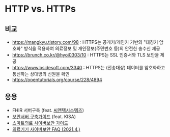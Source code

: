 # HTTP vs. HTTPs 

## 비교

- https://mangkyu.tistory.com/98 : HTTPS는 공개키/개인키 기반의 "대칭키 암호화" 방식을 적용하여 의료정보 및 개인정보(주민번호 등)의 안전한 송수신 제공
- https://brunch.co.kr/@hyoi0303/10 : HTTPS는 SSL 인증서와 TLS 보안을 제공
- https://www.bsidesoft.com/3340 : HTTPS는 (전송대상) 데이터를 암호화하고 통신하는 상대방의 신원을 확인
- https://opentutorials.org/course/228/4894 

## 응용 

- FHIR 서버구축 (feat. [씨앤텍시스템즈](https://cntechsystems.tistory.com/category/Health%20Information/FHIR))
- [보안서버 구축가이드](https://www.kisa.or.kr/jsp/common/libraryDown.jsp?folder=012010) (feat. KISA)
- [스마트의료 사이버보안 가이드](https://www.kisa.or.kr/jsp/common/downloadAction.jsp?bno=259&dno=99&fseq=1)
- [의료기기 사이버보안 FAQ (2021.4.)](https://info.khidi.or.kr/board/view?pageNum=1&rowCnt=20&no1=2052&linkId=48855977&refMenuId=MENU01525&menuId=MENU01521&maxIndex=00488563069998&minIndex=00488341909998&schType=0&schText=&schStartDate=&schEndDate=&boardStyle=&categoryId=&continent=&country=)
